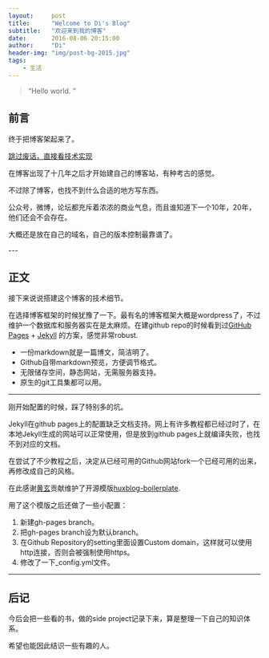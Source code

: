 ```yaml
---
layout:     post
title:      "Welcome to Di's Blog"
subtitle:   "欢迎来到我的博客"
date:       2016-08-06 20:15:00
author:     "Di"
header-img: "img/post-bg-2015.jpg"
tags:
    - 生活
---
```


> “Hello world. ”


## 前言

终于把博客架起来了。

[跳过废话，直接看技术实现 ](#build)


在博客出现了十几年之后才开始建自己的博客站，有种考古的感觉。

不过除了博客，也找不到什么合适的地方写东西。

公众号，微博，论坛都充斥着浓浓的商业气息，而且谁知道下一个10年，20年，他们还会不会存在。

大概还是放在自己的域名，自己的版本控制最靠谱了。


<p id = "build"></p>
---

## 正文

接下来说说搭建这个博客的技术细节。  

在选择博客框架的时候犹豫了一下。最有名的博客框架大概是wordpress了，不过维护一个数据库和服务器实在是太麻烦。在建github repo的时候看到过[GitHub Pages](https://pages.github.com/) + [Jekyll](http://jekyllrb.com/) 的方案，感觉非常robust.

 - 一份markdown就是一篇博文，简洁明了。
 - Github自带markdown预览，方便调节格式。
 - 无限储存空间，静态网站，无需服务器支持。
 - 原生的git工具集都可以用。


---

刚开始配置的时候，踩了特别多的坑。

Jekyll在github pages上的配置缺乏文档支持。网上有许多教程都已经过时了，在本地Jekyll生成的网站可以正常使用，但是放到github pages上就编译失败，也找不到对应的文档。

在尝试了不少教程之后，决定从已经可用的Github网站fork一个已经可用的出来，再修改成自己的风格。

在此感谢[黄玄](http://huangxuan.me/)贡献维护了开源模版[huxblog-boilerplate](https://github.com/Huxpro/huxblog-boilerplate).

用了这个模版之后还做了一些小配置：

1. 新建gh-pages branch。
2. 把gh-pages branch设为默认branch。
3. 在Github Repository的setting里面设置Custom domain，这样就可以使用http连接，否则会被强制使用https。
4. 修改了一下_config.yml文件。


---

## 后记

今后会把一些看的书，做的side project记录下来，算是整理一下自己的知识体系。

希望也能因此结识一些有趣的人。
